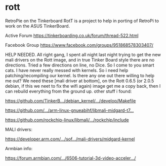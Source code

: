 # rott
RetroPie on the Tinkerboard
RotT is a project to help in porting of RetroPi to work on the ASUS TinkerBoard.

Active Forum https://tinkerboarding.co.uk/forum/thread-522.html

Facebook Group https://www.facebook.com/groups/951868578303407/

HELP NEEDED.
All right gang, I spent all night last night trying to get the new mali drivers on the Rott image, and in true Tinker Board style there are no directions. Tried a few directions on line, no Dice. So I come to you smart cats. I have never really messed with kernels. So i need help patching/recompiling our kernel. Is there any one out there willing to help me out?
We need these [mali driver at bottom], on the Rott 0.6.5 (or 2.0.5 debian, if this we neet to fix the wifi again) image get me a copy back, then I can rebuild everything from the ground up.
other stuff i found:


https://github.com/TinkerB…/debian_kernel/…/develop/Makefile


https://github.com/…/arm-linux-gnueabihf/libmali-midgard-t7…


https://github.com/rockchip-linux/libmali/…/rockchip/include


MALI drivers:

https://developer.arm.com/…/sof…/mali-drivers/midgard-kernel


Armbian info:

https://forum.armbian.com/…/6506-tutorial-3d-video-acceler…/
